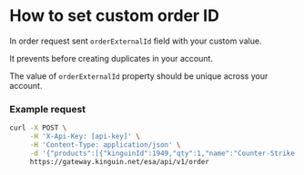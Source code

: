 # How to set custom order ID

In order request sent `orderExternalId` field with your custom value.

It prevents before creating duplicates in your account.

The value of `orderExternalId` property should be unique across your account.

### Example request

```bash
curl -X POST \
     -H 'X-Api-Key: [api-key]' \
     -H 'Content-Type: application/json' \
     -d '{"products":[{"kinguinId":1949,"qty":1,"name":"Counter-Strike: Source Steam CD Key","price":5.79}],"orderExternalId":"ZETHAE8IVEIKU"}' \
     https://gateway.kinguin.net/esa/api/v1/order
```
